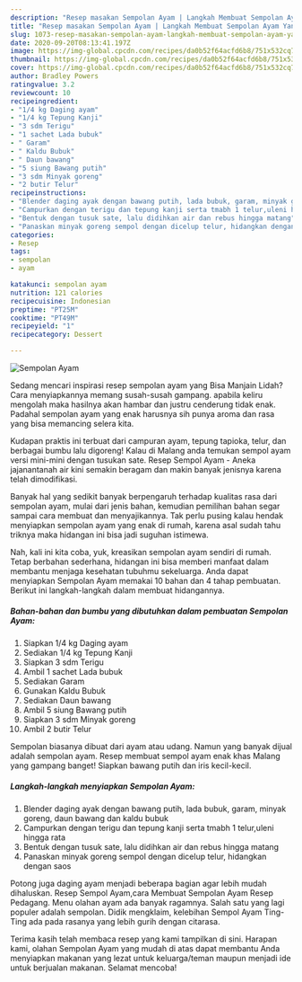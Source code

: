 ```yaml
---
description: "Resep masakan Sempolan Ayam | Langkah Membuat Sempolan Ayam Yang Sempurna"
title: "Resep masakan Sempolan Ayam | Langkah Membuat Sempolan Ayam Yang Sempurna"
slug: 1073-resep-masakan-sempolan-ayam-langkah-membuat-sempolan-ayam-yang-sempurna
date: 2020-09-20T08:13:41.197Z
image: https://img-global.cpcdn.com/recipes/da0b52f64acfd6b8/751x532cq70/sempolan-ayam-foto-resep-utama.jpg
thumbnail: https://img-global.cpcdn.com/recipes/da0b52f64acfd6b8/751x532cq70/sempolan-ayam-foto-resep-utama.jpg
cover: https://img-global.cpcdn.com/recipes/da0b52f64acfd6b8/751x532cq70/sempolan-ayam-foto-resep-utama.jpg
author: Bradley Powers
ratingvalue: 3.2
reviewcount: 10
recipeingredient:
- "1/4 kg Daging ayam"
- "1/4 kg Tepung Kanji"
- "3 sdm Terigu"
- "1 sachet Lada bubuk"
- " Garam"
- " Kaldu Bubuk"
- " Daun bawang"
- "5 siung Bawang putih"
- "3 sdm Minyak goreng"
- "2 butir Telur"
recipeinstructions:
- "Blender daging ayak dengan bawang putih, lada bubuk, garam, minyak goreng, daun bawang dan kaldu bubuk"
- "Campurkan dengan terigu dan tepung kanji serta tmabh 1 telur,uleni hingga rata"
- "Bentuk dengan tusuk sate, lalu didihkan air dan rebus hingga matang"
- "Panaskan minyak goreng sempol dengan dicelup telur, hidangkan dengan saos"
categories:
- Resep
tags:
- sempolan
- ayam

katakunci: sempolan ayam 
nutrition: 121 calories
recipecuisine: Indonesian
preptime: "PT25M"
cooktime: "PT49M"
recipeyield: "1"
recipecategory: Dessert

---
```



![Sempolan Ayam](https://img-global.cpcdn.com/recipes/da0b52f64acfd6b8/751x532cq70/sempolan-ayam-foto-resep-utama.jpg)

Sedang mencari inspirasi resep sempolan ayam yang Bisa Manjain Lidah? Cara menyiapkannya memang susah-susah gampang. apabila keliru mengolah maka hasilnya akan hambar dan justru cenderung tidak enak. Padahal sempolan ayam yang enak harusnya sih punya aroma dan rasa yang bisa memancing selera kita.

Kudapan praktis ini terbuat dari campuran ayam, tepung tapioka, telur, dan berbagai bumbu lalu digoreng! Kalau di Malang anda temukan sempol ayam versi mini-mini dengan tusukan sate. Resep Sempol Ayam - Aneka jajanantanah air kini semakin beragam dan makin banyak jenisnya karena telah dimodifikasi.

Banyak hal yang sedikit banyak berpengaruh terhadap kualitas rasa dari sempolan ayam, mulai dari jenis bahan, kemudian pemilihan bahan segar sampai cara membuat dan menyajikannya. Tak perlu pusing kalau hendak menyiapkan sempolan ayam yang enak di rumah, karena asal sudah tahu triknya maka hidangan ini bisa jadi suguhan istimewa.


Nah, kali ini kita coba, yuk, kreasikan sempolan ayam sendiri di rumah. Tetap berbahan sederhana, hidangan ini bisa memberi manfaat dalam membantu menjaga kesehatan tubuhmu sekeluarga. Anda dapat menyiapkan Sempolan Ayam memakai 10 bahan dan 4 tahap pembuatan. Berikut ini langkah-langkah dalam membuat hidangannya.

<!--inarticleads1-->

##### Bahan-bahan dan bumbu yang dibutuhkan dalam pembuatan Sempolan Ayam:

1. Siapkan 1/4 kg Daging ayam
1. Sediakan 1/4 kg Tepung Kanji
1. Siapkan 3 sdm Terigu
1. Ambil 1 sachet Lada bubuk
1. Sediakan  Garam
1. Gunakan  Kaldu Bubuk
1. Sediakan  Daun bawang
1. Ambil 5 siung Bawang putih
1. Siapkan 3 sdm Minyak goreng
1. Ambil 2 butir Telur


Sempolan biasanya dibuat dari ayam atau udang. Namun yang banyak dijual adalah sempolan ayam. Resep membuat sempol ayam enak khas Malang yang gampang banget! Siapkan bawang putih dan iris kecil-kecil. 

<!--inarticleads2-->

##### Langkah-langkah menyiapkan Sempolan Ayam:

1. Blender daging ayak dengan bawang putih, lada bubuk, garam, minyak goreng, daun bawang dan kaldu bubuk
1. Campurkan dengan terigu dan tepung kanji serta tmabh 1 telur,uleni hingga rata
1. Bentuk dengan tusuk sate, lalu didihkan air dan rebus hingga matang
1. Panaskan minyak goreng sempol dengan dicelup telur, hidangkan dengan saos


Potong juga daging ayam menjadi beberapa bagian agar lebih mudah dihaluskan. Resep Sempol Ayam,cara Membuat Sempolan Ayam Resep Pedagang. Menu olahan ayam ada banyak ragamnya. Salah satu yang lagi populer adalah sempolan. Didik mengklaim, kelebihan Sempol Ayam Ting-Ting ada pada rasanya yang lebih gurih dengan citarasa. 

Terima kasih telah membaca resep yang kami tampilkan di sini. Harapan kami, olahan Sempolan Ayam yang mudah di atas dapat membantu Anda menyiapkan makanan yang lezat untuk keluarga/teman maupun menjadi ide untuk berjualan makanan. Selamat mencoba!
